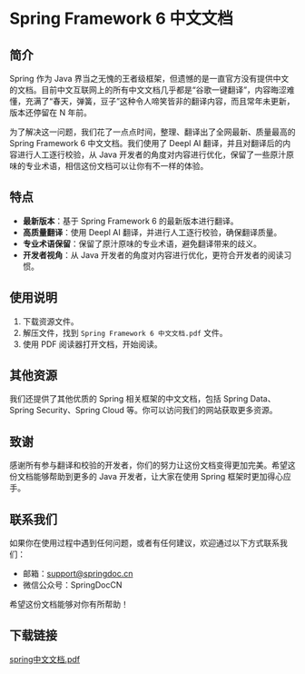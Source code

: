 # Spring Framework 6 中文文档

## 简介

Spring 作为 Java 界当之无愧的王者级框架，但遗憾的是一直官方没有提供中文的文档。目前中文互联网上的所有中文文档几乎都是“谷歌一键翻译”，内容晦涩难懂，充满了“春天，弹簧，豆子”这种令人啼笑皆非的翻译内容，而且常年未更新，版本还停留在 N 年前。

为了解决这一问题，我们花了一点点时间，整理、翻译出了全网最新、质量最高的 Spring Framework 6 中文文档。我们使用了 Deepl AI 翻译，并且对翻译后的内容进行人工逐行校验，从 Java 开发者的角度对内容进行优化，保留了一些原汁原味的专业术语，相信这份文档可以让你有不一样的体验。

## 特点

- **最新版本**：基于 Spring Framework 6 的最新版本进行翻译。
- **高质量翻译**：使用 Deepl AI 翻译，并进行人工逐行校验，确保翻译质量。
- **专业术语保留**：保留了原汁原味的专业术语，避免翻译带来的歧义。
- **开发者视角**：从 Java 开发者的角度对内容进行优化，更符合开发者的阅读习惯。

## 使用说明

1. 下载资源文件。
2. 解压文件，找到 `Spring Framework 6 中文文档.pdf` 文件。
3. 使用 PDF 阅读器打开文档，开始阅读。

## 其他资源

我们还提供了其他优质的 Spring 相关框架的中文文档，包括 Spring Data、Spring Security、Spring Cloud 等。你可以访问我们的网站获取更多资源。

## 致谢

感谢所有参与翻译和校验的开发者，你们的努力让这份文档变得更加完美。希望这份文档能够帮助到更多的 Java 开发者，让大家在使用 Spring 框架时更加得心应手。

## 联系我们

如果你在使用过程中遇到任何问题，或者有任何建议，欢迎通过以下方式联系我们：

- 邮箱：support@springdoc.cn
- 微信公众号：SpringDocCN

希望这份文档能够对你有所帮助！

## 下载链接

[spring中文文档.pdf](https://pan.quark.cn/s/dcf63125ffab)